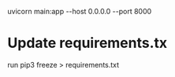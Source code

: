  uvicorn main:app --host 0.0.0.0 --port 8000    
 
 # Update requirements.tx
 run pip3 freeze > requirements.txt
